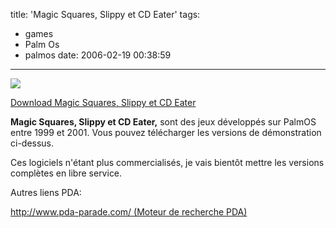 title: 'Magic Squares, Slippy et CD Eater'
tags:
  - games
  - Palm Os
  - palmos
date: 2006-02-19 00:38:59
---


![](palm.gif)

[Download Magic Squares, Slippy et CD Eater](3puzzlepack_demo.zip)

**Magic Squares, Slippy et CD Eater,** sont des jeux développés sur PalmOS entre 1999 et 2001. Vous pouvez télécharger les versions de démonstration ci-dessus.

Ces logiciels n'étant plus commercialisés, je vais bientôt mettre les versions complètes en libre service.

Autres liens PDA:

[http://www.pda-parade.com/ (Moteur de recherche PDA)](http://www.pda-parade.com/)
